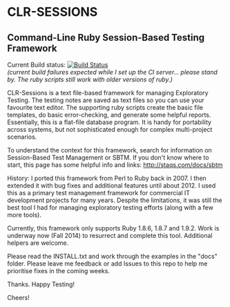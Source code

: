 # CLR-SESSIONS
## Command-Line Ruby Session-Based Testing Framework

Current Build status: 
[![Build Status](https://api.travis-ci.org/aquaman/clr-sessions.png)](https://travis-ci.org/aquaman/clr-sessions)<br/>
<i>(current build failures expected while I set up the CI server... please stand by. The ruby scripts still work with older versions of ruby.)</i>

CLR-Sessions is a text file-based framework for managing Exploratory Testing. The testing notes are saved as text files so you can use your favourite text editor. The supporting ruby scripts create the basic file templates, do basic error-checking, and generate some helpful reports. Essentially, this is a flat-file database program. It is handy for portability across systems, but not sophisticated enough for complex multi-project scenarios.

To understand the context for this framework, search for information on Session-Based Test Management or SBTM. If you don't know where to start, this page has some helpful info and links: http://staqs.com/docs/sbtm

History: I ported this framework from Perl to Ruby back in 2007. I then extended it with bug fixes and additional features until about 2012. I used this as a primary test management framework for commercial IT development projects for many years. Despite the limitations, it was still the best tool I had for managing exploratory testing efforts (along with a few more tools).

Currently, this framework only supports Ruby 1.8.6, 1.8.7 and 1.9.2. Work is underway now (Fall 2014) to resurrect and complete this tool. Additional helpers are welcome.

Please read the INSTALL.txt and work through the examples in the "docs" folder. Please leave me feedback or add Issues to this repo to help me prioritise fixes in the coming weeks.

Thanks. Happy Testing!

Cheers!
